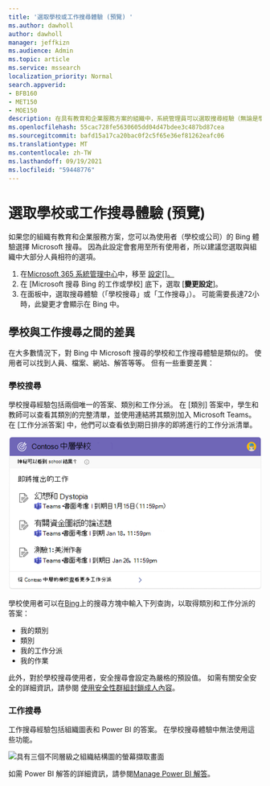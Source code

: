 ```yaml
---
title: '選取學校或工作搜尋體驗 (預覽) '
ms.author: dawholl
author: dawholl
manager: jeffkizn
ms.audience: Admin
ms.topic: article
ms.service: mssearch
localization_priority: Normal
search.appverid:
- BFB160
- MET150
- MOE150
description: 在具有教育和企業服務方案的組織中，系統管理員可以選取搜尋經驗（無論是學校或工作），使用者會在使用者搜尋 Bing 時看到。
ms.openlocfilehash: 55cac728fe5630605dd04d47bdee3c487bd87cea
ms.sourcegitcommit: bafd15a17ca20bac0f2c5f65e36ef81262eafc06
ms.translationtype: MT
ms.contentlocale: zh-TW
ms.lasthandoff: 09/19/2021
ms.locfileid: "59448776"
---
```

# <a name="select-a-school-or-work-search-experience-preview"></a>選取學校或工作搜尋體驗 (預覽) 

如果您的組織有教育和企業服務方案，您可以為使用者（學校或公司）的 Bing 體驗選擇 Microsoft 搜尋。 因為此設定會套用至所有使用者，所以建議您選取與組織中大部分人員相符的選項。

1. 在[Microsoft 365 系統管理中心](https://admin.microsoft.com)中，移至 [設定[]。](https://admin.microsoft.com/Adminportal/Home#/MicrosoftSearch/configurations)
1. 在 [Microsoft 搜尋 Bing 的工作或學校] 底下，選取 [**變更設定**]。
1. 在面板中，選取搜尋體驗（「學校搜尋」或「工作搜尋」）。 可能需要長達72小時，此變更才會顯示在 Bing 中。

## <a name="differences-between-school-and-work-search"></a>學校與工作搜尋之間的差異

在大多數情況下，對 Bing 中 Microsoft 搜尋的學校和工作搜尋體驗是類似的。 使用者可以找到人員、檔案、網站、解答等等。 但有一些重要差異：

### <a name="school-search"></a>學校搜尋

學校搜尋經驗包括兩個唯一的答案、類別和工作分派。 在 [類別] 答案中，學生和教師可以查看其類別的完整清單，並使用連結將其類別加入 Microsoft Teams。 在 [工作分派答案] 中，他們可以查看依到期日排序的即將進行的工作分派清單。

![工作分派的螢幕擷取畫面依到期日列出的工作](media/work-school-search/school-assignment-answer.png)

學校使用者可以在[Bing](https://Bing.com)上的搜尋方塊中輸入下列查詢，以取得類別和工作分派的答案：

- 我的類別
- 類別
- 我的工作分派
- 我的作業

此外，對於學校搜尋使用者，安全搜尋會設定為嚴格的預設值。 如需有關安全安全的詳細資訊，請參閱 [使用安全性群組封鎖成人內容](https://support.microsoft.com/topic/946059ed-992b-46a0-944a-28e8fb8f1814)。

### <a name="work-search"></a>工作搜尋

工作搜尋經驗包括組織圖表和 Power BI 的答案。 在學校搜尋體驗中無法使用這些功能。

![具有三個不同層級之組織結構圖的螢幕擷取畫面](media/work-school-search/organizational-chart.png)

如需 Power BI 解答的詳細資訊，請參閱[Manage Power BI 解答](manage-powerbi.md)。
